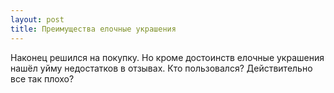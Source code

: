 ```yaml
---
layout: post 
title: Преимущества елочные украшения 
--- 
```

Наконец решился на покупку. Но кроме достоинств елочные украшения нашёл уйму недостатков в отзывах. Кто пользовался? Действительно все так плохо?